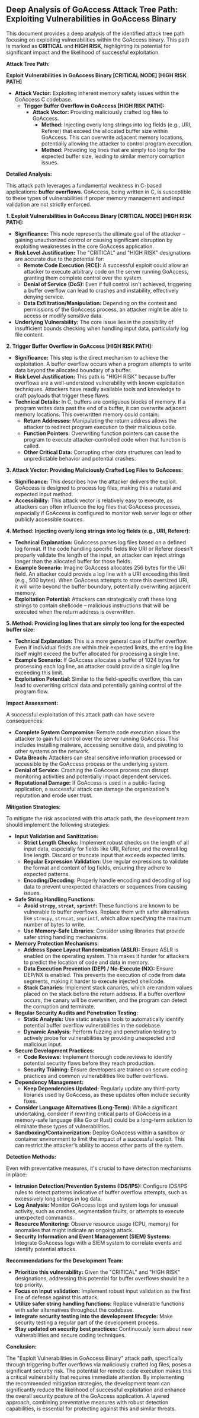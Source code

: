## Deep Analysis of GoAccess Attack Tree Path: Exploiting Vulnerabilities in GoAccess Binary

This document provides a deep analysis of the identified attack tree path focusing on exploiting vulnerabilities within the GoAccess binary. This path is marked as **CRITICAL** and **HIGH RISK**, highlighting its potential for significant impact and the likelihood of successful exploitation.

**Attack Tree Path:**

**Exploit Vulnerabilities in GoAccess Binary [CRITICAL NODE] [HIGH RISK PATH]**

*   **Attack Vector:** Exploiting inherent memory safety issues within the GoAccess C codebase.
    *   **Trigger Buffer Overflow in GoAccess [HIGH RISK PATH]:**
        *   **Attack Vector:** Providing maliciously crafted log files to GoAccess.
            *   **Method:** Injecting overly long strings into log fields (e.g., URI, Referer) that exceed the allocated buffer size within GoAccess. This can overwrite adjacent memory locations, potentially allowing the attacker to control program execution.
            *   **Method:** Providing log lines that are simply too long for the expected buffer size, leading to similar memory corruption issues.

**Detailed Analysis:**

This attack path leverages a fundamental weakness in C-based applications: **buffer overflows**. GoAccess, being written in C, is susceptible to these types of vulnerabilities if proper memory management and input validation are not strictly enforced.

**1. Exploit Vulnerabilities in GoAccess Binary [CRITICAL NODE] [HIGH RISK PATH]:**

*   **Significance:** This node represents the ultimate goal of the attacker – gaining unauthorized control or causing significant disruption by exploiting weaknesses in the core GoAccess application.
*   **Risk Level Justification:**  The "CRITICAL" and "HIGH RISK" designations are accurate due to the potential for:
    * **Remote Code Execution (RCE):** A successful exploit could allow an attacker to execute arbitrary code on the server running GoAccess, granting them complete control over the system.
    * **Denial of Service (DoS):**  Even if full control isn't achieved, triggering a buffer overflow can lead to crashes and instability, effectively denying service.
    * **Data Exfiltration/Manipulation:** Depending on the context and permissions of the GoAccess process, an attacker might be able to access or modify sensitive data.
*   **Underlying Vulnerability:** The core issue lies in the possibility of insufficient bounds checking when handling input data, particularly log file content.

**2. Trigger Buffer Overflow in GoAccess [HIGH RISK PATH]:**

*   **Significance:** This step is the direct mechanism to achieve the exploitation. A buffer overflow occurs when a program attempts to write data beyond the allocated boundary of a buffer.
*   **Risk Level Justification:** This path is "HIGH RISK" because buffer overflows are a well-understood vulnerability with known exploitation techniques. Attackers have readily available tools and knowledge to craft payloads that trigger these flaws.
*   **Technical Details:** In C, buffers are contiguous blocks of memory. If a program writes data past the end of a buffer, it can overwrite adjacent memory locations. This overwritten memory could contain:
    * **Return Addresses:**  Manipulating the return address allows the attacker to redirect program execution to their malicious code.
    * **Function Pointers:** Overwriting function pointers can cause the program to execute attacker-controlled code when that function is called.
    * **Other Critical Data:**  Corrupting other data structures can lead to unpredictable behavior and potential crashes.

**3. Attack Vector: Providing Maliciously Crafted Log Files to GoAccess:**

*   **Significance:** This describes how the attacker delivers the exploit. GoAccess is designed to process log files, making this a natural and expected input method.
*   **Accessibility:** This attack vector is relatively easy to execute, as attackers can often influence the log files that GoAccess processes, especially if GoAccess is configured to monitor web server logs or other publicly accessible sources.

**4. Method: Injecting overly long strings into log fields (e.g., URI, Referer):**

*   **Technical Explanation:** GoAccess parses log files based on a defined log format. If the code handling specific fields like URI or Referer doesn't properly validate the length of the input, an attacker can inject strings longer than the allocated buffer for those fields.
*   **Example Scenario:** Imagine GoAccess allocates 256 bytes for the URI field. An attacker could provide a log line with a URI exceeding this limit (e.g., 500 bytes). When GoAccess attempts to store this oversized URI, it will write beyond the buffer boundary, potentially overwriting adjacent memory.
*   **Exploitation Potential:**  Attackers can strategically craft these long strings to contain shellcode – malicious instructions that will be executed when the return address is overwritten.

**5. Method: Providing log lines that are simply too long for the expected buffer size:**

*   **Technical Explanation:** This is a more general case of buffer overflow. Even if individual fields are within their expected limits, the entire log line itself might exceed the buffer allocated for processing a single line.
*   **Example Scenario:** If GoAccess allocates a buffer of 1024 bytes for processing each log line, an attacker could provide a single log line exceeding this limit.
*   **Exploitation Potential:** Similar to the field-specific overflow, this can lead to overwriting critical data and potentially gaining control of the program flow.

**Impact Assessment:**

A successful exploitation of this attack path can have severe consequences:

*   **Complete System Compromise:**  Remote code execution allows the attacker to gain full control over the server running GoAccess. This includes installing malware, accessing sensitive data, and pivoting to other systems on the network.
*   **Data Breach:** Attackers can steal sensitive information processed or accessible by the GoAccess process or the underlying system.
*   **Denial of Service:**  Crashing the GoAccess process can disrupt monitoring activities and potentially impact dependent services.
*   **Reputational Damage:** If GoAccess is used in a public-facing application, a successful attack can damage the organization's reputation and erode user trust.

**Mitigation Strategies:**

To mitigate the risk associated with this attack path, the development team should implement the following strategies:

*   **Input Validation and Sanitization:**
    * **Strict Length Checks:** Implement robust checks on the length of all input data, especially for fields like URI, Referer, and the overall log line length. Discard or truncate input that exceeds expected limits.
    * **Regular Expression Validation:** Use regular expressions to validate the format and content of log fields, ensuring they adhere to expected patterns.
    * **Encoding/Decoding:** Properly handle encoding and decoding of log data to prevent unexpected characters or sequences from causing issues.
*   **Safe String Handling Functions:**
    * **Avoid `strcpy`, `strcat`, `sprintf`:** These functions are known to be vulnerable to buffer overflows. Replace them with safer alternatives like `strncpy`, `strncat`, `snprintf`, which allow specifying the maximum number of bytes to write.
    * **Use Memory-Safe Libraries:** Consider using libraries that provide safer string handling mechanisms.
*   **Memory Protection Mechanisms:**
    * **Address Space Layout Randomization (ASLR):**  Ensure ASLR is enabled on the operating system. This makes it harder for attackers to predict the location of code and data in memory.
    * **Data Execution Prevention (DEP) / No-Execute (NX):**  Ensure DEP/NX is enabled. This prevents the execution of code from data segments, making it harder to execute injected shellcode.
    * **Stack Canaries:**  Implement stack canaries, which are random values placed on the stack before the return address. If a buffer overflow occurs, the canary will be overwritten, and the program can detect the corruption and terminate.
*   **Regular Security Audits and Penetration Testing:**
    * **Static Analysis:** Use static analysis tools to automatically identify potential buffer overflow vulnerabilities in the codebase.
    * **Dynamic Analysis:** Perform fuzzing and penetration testing to actively probe for vulnerabilities by providing unexpected and malicious input.
*   **Secure Development Practices:**
    * **Code Reviews:** Implement thorough code reviews to identify potential security flaws before they reach production.
    * **Security Training:** Ensure developers are trained on secure coding practices and common vulnerabilities like buffer overflows.
*   **Dependency Management:**
    * **Keep Dependencies Updated:** Regularly update any third-party libraries used by GoAccess, as these updates often include security fixes.
*   **Consider Language Alternatives (Long-Term):** While a significant undertaking, consider if rewriting critical parts of GoAccess in a memory-safe language (like Go or Rust) could be a long-term solution to eliminate these types of vulnerabilities.
*   **Sandboxing/Containerization:** Deploy GoAccess within a sandbox or container environment to limit the impact of a successful exploit. This can restrict the attacker's ability to access other parts of the system.

**Detection Methods:**

Even with preventative measures, it's crucial to have detection mechanisms in place:

*   **Intrusion Detection/Prevention Systems (IDS/IPS):** Configure IDS/IPS rules to detect patterns indicative of buffer overflow attempts, such as excessively long strings in log data.
*   **Log Analysis:** Monitor GoAccess logs and system logs for unusual activity, such as crashes, segmentation faults, or attempts to execute unexpected commands.
*   **Resource Monitoring:** Observe resource usage (CPU, memory) for anomalies that might indicate an ongoing attack.
*   **Security Information and Event Management (SIEM) Systems:** Integrate GoAccess logs with a SIEM system to correlate events and identify potential attacks.

**Recommendations for the Development Team:**

*   **Prioritize this vulnerability:**  Given the "CRITICAL" and "HIGH RISK" designations, addressing this potential for buffer overflows should be a top priority.
*   **Focus on input validation:** Implement robust input validation as the first line of defense against this attack.
*   **Utilize safer string handling functions:**  Replace vulnerable functions with safer alternatives throughout the codebase.
*   **Integrate security testing into the development lifecycle:**  Make security testing a regular part of the development process.
*   **Stay updated on security best practices:**  Continuously learn about new vulnerabilities and secure coding techniques.

**Conclusion:**

The "Exploit Vulnerabilities in GoAccess Binary" attack path, specifically through triggering buffer overflows via maliciously crafted log files, poses a significant security risk. The potential for remote code execution makes this a critical vulnerability that requires immediate attention. By implementing the recommended mitigation strategies, the development team can significantly reduce the likelihood of successful exploitation and enhance the overall security posture of the GoAccess application. A layered approach, combining preventative measures with robust detection capabilities, is essential for protecting against this and similar threats.
